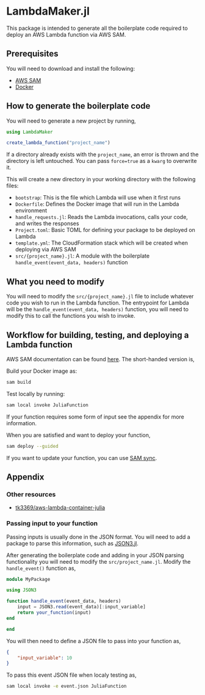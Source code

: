 # LambdaMaker.jl
This package is intended to generate all the boilerplate code required to deploy an AWS Lambda function via AWS SAM.

## Prerequisites
You will need to download and install the following:

- [AWS SAM](https://aws.amazon.com/serverless/sam/)
- [Docker](https://www.docker.com/)

## How to generate the boilerplate code
You will need to generate a new project by running,

```julia
using LambdaMaker

create_lambda_function("project_name")
```

If a directory already exists with the `project_name`, an error is thrown and the directory is left untouched.
You can pass `force=true` as a `kwarg` to overwrite it.

This will create a new directory in your working directory with the following files:
- `bootstrap`: This is the file which Lambda will use when it first runs
- `Dockerfile`: Defines the Docker image that will run in the Lambda environment
- `handle_requests.jl`: Reads the Lambda invocations, calls your code, and writes the responses
- `Project.toml`: Basic TOML for defining your package to be deployed on Lambda
- `template.yml`: The CloudFormation stack which will be created when deploying via AWS SAM
- `src/{project_name}.jl`: A module with the boilerplate `handle_event(event_data, headers)` function

## What you need to modify
You will need to modify the `src/{project_name}.jl` file to include whatever code you wish to run in the Lambda function.
The entrypoint for Lambda will be the `handle_event(event_data, headers)` function, you will need to modify this to call the functions you wish to invoke.

## Workflow for building, testing, and deploying a Lambda function
AWS SAM documentation can be found [here](https://docs.aws.amazon.com/serverless-application-model/latest/developerguide/what-is-sam.html).
The short-handed version is,

Build your Docker image as:
```bash
sam build
```

Test locally by running:
```bash
sam local invoke JuliaFunction
```

If your function requires some form of input see the appendix for more information.

When you are satisfied and want to deploy your function,
```bash
sam deploy --guided
```

If you want to update your function, you can use [SAM sync](https://aws.amazon.com/blogs/compute/accelerating-serverless-development-with-aws-sam-accelerate/).


## Appendix

### Other resources
- [tk3369/aws-lambda-container-julia](https://github.com/tk3369/aws-lambda-container-julia)
### Passing input to your function
Passing inputs is usually done in the JSON format.
You will need to add a package to parse this information, such as [JSON3.jl](https://github.com/quinnj/JSON3.jl).

After generating the boilerplate code and adding in your JSON parsing functionality you will need to modify the `src/project_name.jl`.
Modify the `handle_event()` function as,

```julia
module MyPackage

using JSON3

function handle_event(event_data, headers)
    input = JSON3.read(event_data)[:input_variable]
    return your_function(input)
end

end
```

You will then need to define a JSON file to pass into your function as,

```json
{
    "input_variable": 10
}
```

To pass this event JSON file when localy testing as,

```bash
sam local invoke -e event.json JuliaFunction
```
